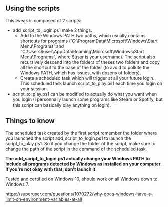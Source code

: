
## Using the scripts

This tweak is composed of 2 scripts:
- add_script_to_login.ps1 make 2 things:
	* Add to the Windows PATH two paths, which usually contains shortcuts for programs ('C:\ProgramData\Microsoft\Windows\Start Menu\Programs' and "C:\Users\$user\AppData\Roaming\Microsoft\Windows\Start Menu\Programs", where $user is your username). The script also recursively descend into the folders of theses two folders and copy all the shortcut to the base of the folder (to avoid to pollute the Windows PATH, which has issues, with dozens of folders).
	* Create a scheduled task which will trigger at all your future login. This scheduled task launch script_to_play.ps1 each time you login on your session.
- script_to_play.ps1 can be modified to actually do what you want when you login (I personnally launch some programs like Steam or Spotify, but this script can basically play anything on login).

## Things to know

The scheduled task created by the first script remember the folder where you launched the script add_script_to_login.ps1 to launch the script_to_play.ps1. So if you change the folder of the script, make sure to change the path of the script in the command of the scheduled task.

**The add_script_to_login.ps1 actually change your Windows PATH to include all programs detected by Windows as installed on your computer. If you're not okay with that, don't launch it.**

Tested and certified on Windows 10, should work on all Windows down to Windows 7.

https://superuser.com/questions/1070272/why-does-windows-have-a-limit-on-environment-variables-at-all